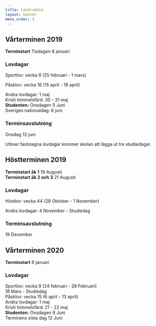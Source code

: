 ```yaml
---
title: Läsårsdata
layout: banner
menu_order: 4
---
```


## Vårterminen 2019

<b>Terminstart</b> Tisdagen 8 januari
<br>

### Lovdagar

Sportlov: vecka 9 (25 februari - 1 mars)

Påsklov: vecka 16 (15 april - 18 april)

Andra lovdagar: 
1 maj
<br>
Kristi himmelsfärd: 30 - 31 maj
<br>
<b>Studenten:</b> Onsdagen 5 Juni 
<br>
Sveriges nationaldag: 6 juni


### Terminsavslutning
Onsdag 12 juni

Utöver fastslagna lovdagar kommer skolan att lägga ut tre studiedagar. 

## Höstterminen 2019

<b>Terminstart åk 1</b> 19 Augusti
<br>
<b>Terminstart åk 2 och 3</b> 21 Augusti

### Lovdagar

Höstlov: vecka 44 (28 Oktober - 1 November)

Andra lovdagar: 
4 November - Studiedag
<br>
### Terminsavslutning
19 December
<br>

## Vårterminen 2020

<b>Terminstart</b> 8 januari
<br>

### Lovdagar

Sportlov: vecka 9 (24 februari - 28 Februari)
<br>
18 Mars - Studiedag
<br>
Påsklov: vecka 15 (6 april - 13 april)
<br>
Andra lovdagar: 
1 maj
<br>
Kristi himmelsfärd: 21 - 22 maj
<br>
<b>Studenten:</b> Onsdagen 9 Juni 
<br>
Terminens sista dag 12 Juni
